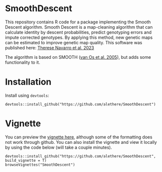 # SmoothDescent
This repository contains R code for a package implementing the Smooth Descent algorithm. Smooth Descent is a map-cleaning algorithm that can calculate identity by descent probabilities, predict genotyping errors and impute corrected genotypes. By applying this method, new genetic maps can be estimated to improve genetic map quality. This software was published here: [Therese Navarro et al. 2023](https://doi.org/10.3389/fgene.2023.1049988)

The algorithm is based on SMOOTH ([van Os et al. 2005](https:://doi.org/10.1007/s00122-005-0124-y)), but adds some functionality to it. 

# Installation
Install using `devtools`:
```
devtools::install_github("https://github.com/alethere/SmoothDescent")
```

# Vignette
You can preview the [vignette here](https://htmlpreview.github.io/?https://github.com/alethere/SmoothDescent/blob/master/doc/SmoothDescent_vignette.html), although some of the formatting does not work through github. You can also install the vignette and view it locally by using the code below (will take a couple minutes).
```
devtools::install_github("https://github.com/alethere/SmoothDescent", build_vignette = T)
browseVignettes("SmoothDescent")
```
